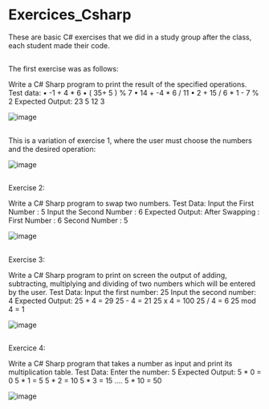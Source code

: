 # Exercices_Csharp
These are basic C# exercises that we did in a study group after the class, each student made their code.

##

The first exercise was as follows:

Write a C# Sharp program to print the result of the specified operations.
Test data:
• -1 + 4 * 6
• ( 35+ 5 ) % 7
• 14 + -4 * 6 / 11
• 2 + 15 / 6 * 1 - 7 % 2
Expected Output:
23
5
12
3 

![image](https://user-images.githubusercontent.com/90284053/173923613-a6c89bb3-e740-4aa4-a2b5-ef2ed8208d0d.png)


##


This is a variation of exercise 1, where the user must choose the numbers and the desired operation:

![image](https://user-images.githubusercontent.com/90284053/173923921-c51b66da-eb3f-4104-9c0f-55d70643350b.png)


##

Exercise 2: 

Write a C# Sharp program to swap two numbers.
Test Data:
Input the First Number : 5
Input the Second Number : 6
Expected Output:
After Swapping :
First Number : 6
Second Number : 5

![image](https://user-images.githubusercontent.com/90284053/173924184-fcdc3960-7125-4f58-9942-47a4e206365b.png)


##

Exercise 3:

Write a C# Sharp program to print on screen the output of adding, 
subtracting, multiplying and dividing of two numbers which will be entered by 
the user.
Test Data:
Input the first number: 25
Input the second number: 4
Expected Output:
25 + 4 = 29
25 - 4 = 21
25 x 4 = 100
25 / 4 = 6
25 mod 4 = 1

![image](https://user-images.githubusercontent.com/90284053/173924688-eefeefd1-cd4e-4f60-9f7f-3327ce8176c5.png)


##

Exercice 4:

 Write a C# Sharp program that takes a number as input and print its 
multiplication table. 
Test Data:
Enter the number: 5
Expected Output:
5 * 0 = 0
5 * 1 = 5
5 * 2 = 10
5 * 3 = 15
....
5 * 10 = 50


![image](https://user-images.githubusercontent.com/90284053/173925166-e8fc58bf-3999-49bc-9f25-93c3f1eaa7ea.png)


